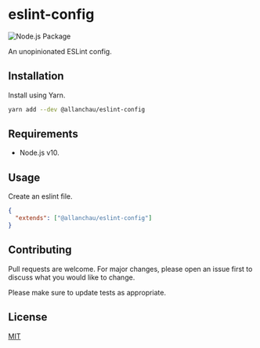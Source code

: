 # eslint-config

![Node.js Package](https://github.com/allanchau/eslint-config/workflows/Node.js%20Package/badge.svg)

An unopinionated ESLint config.

## Installation

Install using Yarn.

```bash
yarn add --dev @allanchau/eslint-config
```

## Requirements

- Node.js v10.

## Usage

Create an eslint file.

```json
{
  "extends": ["@allanchau/eslint-config"]
}
```

## Contributing

Pull requests are welcome. For major changes, please open an issue first to discuss what you would like to change.

Please make sure to update tests as appropriate.

## License

[MIT](https://choosealicense.com/licenses/mit/)
